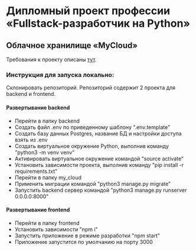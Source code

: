 # Дипломный проект профессии «Fullstack-разработчик на Python»

## Облачное хранилище «MyCloud»

Требования к проекту описаны [тут](https://github.com/netology-code/fpy-diplom).

### Инструкция для запуска локально:

Склонировать репозиторий. Репозиторий содержит 2 проекта для backend и frontend.

#### Развертывание backend
- Перейти в папку backend
- Создать файл .env по приведенному шаблону ".env.template"
- Создать базу данных Postgres, название БД и настройки доступа взять из .env
- Создать виртуальное окружение Python, выполнив команду "python3 -m venv venv"
- Активировать виртуальное окружение командой "source activate"
- Установить зависимости проекта, выполнив команду "pip install -r requirements.txt"
- Перейти в папку my_cloud
- Применить миграции командой "python3 manage.py migrate"
- Запустить backend сервер командой "python3 manage.py runserver 0.0.0.0:8000"

#### Развертывание frontend
- Перейти в папку frontend
- Установить зависимости "npm i"
- Запустить приложение в режиме разработки "npm start"
- Приложение запустится по умолчанию на порту 3000